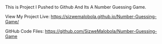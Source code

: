This is Project I Pushed to Github And Its A Number Guessing Game.

View My Project Live: https://sizwemalobola.github.io/Number-Guessing-Game/

GitHub Code Files: https://github.com/SizweMalobola/Number-Guessing-Game

